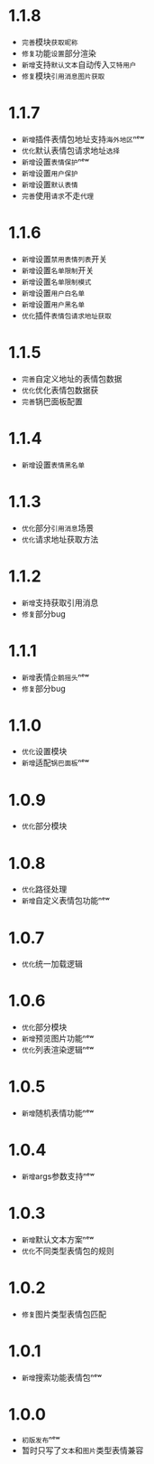 # 1.1.8
- `完善`模块`获取昵称`
- `修复`功能`设置`部分渲染
- `新增`支持`默认文本`自动传入`艾特用户`
- `修复`模块`引用消息图片获取`

# 1.1.7
- `新增`插件表情包地址支持`海外地区`ⁿᵉʷ
- `优化`默认表情包请求地址`选择`
- `新增`设置`表情保护`ⁿᵉʷ
- `新增`设置`用户保护`
- `新增`设置`默认表情`
- `完善`使用`请求`不走`代理`

# 1.1.6
- `新增`设置`禁用表情列表`开关
- `新增`设置`名单限制`开关
- `新增`设置`名单限制模式`
- `新增`设置`用户白名单`
- `新增`设置`用户黑名单`
- `优化`插件`表情包请求地址获取`

# 1.1.5
- `完善`自定义地址的表情包数据
- `优化`优化表情包数据获
- `完善`锅巴面板配置

# 1.1.4
- `新增`设置`表情黑名单`

# 1.1.3
- `优化`部分`引用消息`场景
- `优化`请求地址获取方法

# 1.1.2
- `新增`支持获取引用消息
- `修复`部分bug

# 1.1.1
- `新增`表情`企鹅摇头`ⁿᵉʷ
- `修复`部分bug

# 1.1.0
- `优化`设置模块
- `新增`适配`锅巴面板`ⁿᵉʷ

# 1.0.9
- `优化`部分模块

# 1.0.8
- `优化`路径处理
- `新增`自定义表情包功能ⁿᵉʷ

# 1.0.7
- `优化`统一加载逻辑

# 1.0.6
- `优化`部分模块
- `新增`预览图片功能ⁿᵉʷ
- `优化`列表渲染逻辑ⁿᵉʷ

# 1.0.5
- `新增`随机表情功能ⁿᵉʷ

# 1.0.4
- `新增`args参数支持ⁿᵉʷ

# 1.0.3
- `新增`默认文本方案ⁿᵉʷ
- `优化`不同类型表情包的规则

# 1.0.2
- `修复`图片类型表情包匹配

# 1.0.1
- `新增`搜索功能表情包ⁿᵉʷ

# 1.0.0
- `初版发布`ⁿᵉʷ
- 暂时只写了`文本`和`图片`类型表情兼容